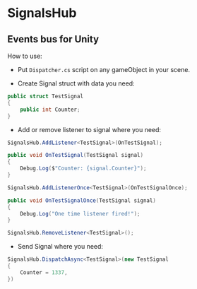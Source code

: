 # SignalsHub
## Events bus for Unity

How to use:

- Put `Dispatcher.cs` script on any gameObject in your scene.

- Create Signal struct with data you need:
```C#
public struct TestSignal
{
    public int Counter;
}
```

- Add or remove listener to signal where you need:
```C#
SignalsHub.AddListener<TestSignal>(OnTestSignal);

public void OnTestSignal(TestSignal signal)
{
    Debug.Log($"Counter: {signal.Counter}");
}

SignalsHub.AddListenerOnce<TestSignal>(OnTestSignalOnce);

public void OnTestSignalOnce(TestSignal signal)
{
    Debug.Log("One time listener fired!");
}

SignalsHub.RemoveListener<TestSignal>();
```

- Send Signal where you need:
```C#
SignalsHub.DispatchAsync<TestSignal>(new TestSignal
{
    Counter = 1337,
})
```
